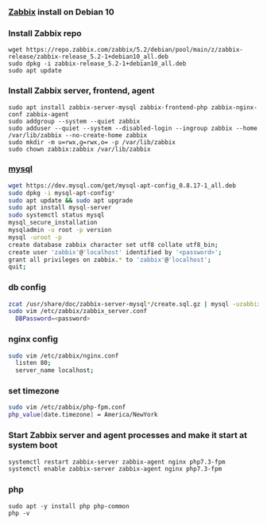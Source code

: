 ### [Zabbix](https://www.zabbix.com/download?zabbix=5.2&os_distribution=debian&os_version=10_buster&db=mysql&ws=nginx) install on Debian 10

### Install Zabbix repo
```
wget https://repo.zabbix.com/zabbix/5.2/debian/pool/main/z/zabbix-release/zabbix-release_5.2-1+debian10_all.deb
sudo dpkg -i zabbix-release_5.2-1+debian10_all.deb
sudo apt update
```
### Install Zabbix server, frontend, agent
```
sudo apt install zabbix-server-mysql zabbix-frontend-php zabbix-nginx-conf zabbix-agent
sudo addgroup --system --quiet zabbix
sudo adduser --quiet --system --disabled-login --ingroup zabbix --home /var/lib/zabbix --no-create-home zabbix
sudo mkdir -m u=rwx,g=rwx,o= -p /var/lib/zabbix
sudo chown zabbix:zabbix /var/lib/zabbix
```

### [mysql](https://dev.mysql.com/downloads/repo/apt/)
```bash
wget https://dev.mysql.com/get/mysql-apt-config_0.8.17-1_all.deb
sudo dpkg -i mysql-apt-config*
sudo apt update && sudo apt upgrade
sudo apt install mysql-server
sudo systemctl status mysql
mysql_secure_installation
mysqladmin -u root -p version
mysql -uroot -p
create database zabbix character set utf8 collate utf8_bin;
create user 'zabbix'@'localhost' identified by '<password>';
grant all privileges on zabbix.* to 'zabbix'@'localhost';
quit;
```
### db config
```bash
zcat /usr/share/doc/zabbix-server-mysql*/create.sql.gz | mysql -uzabbix -p zabbix
sudo vim /etc/zabbix/zabbix_server.conf
  DBPassword=<password>
```  
### nginx config
```bash
sudo vim /etc/zabbix/nginx.conf
  listen 80;
  server_name localhost;
```
### set timezone
```bash
sudo vim /etc/zabbix/php-fpm.conf
php_value[date.timezone] = America/NewYork
```
### Start Zabbix server and agent processes and make it start at system boot
```bash
systemctl restart zabbix-server zabbix-agent nginx php7.3-fpm
systemctl enable zabbix-server zabbix-agent nginx php7.3-fpm
```
### php
```
sudo apt -y install php php-common
php -v
```



